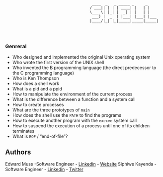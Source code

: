 ```

                     
                                       ____  _   _ _____ _     _     		 
                                      / ___|| | | | ____| |   | |     
                                      \___ \| |_| |  _| | |   | |     
                                       ___) |  _  | |___| |___| |___  
                                      |____/|_| |_|_____|_____|_____| 
									  

                                                                      
```

### Genreral

* Who designed and implemented the original Unix operating system
* Who wrote the first version of the UNIX shell
* Who invented the B programming language (the direct predecessor to the C programming language)
* Who is Ken Thompson
* How does a shell work
* What is a pid and a ppid
* How to manipulate the environment of the current process
* What is the difference between a function and a system call
* How to create processes
* What are the three prototypes of `main`
* How does the shell use the `PATH` to find the programs
* How to execute another program with the `execve` system call
* How to suspend the execution of a process until one of its children terminates
* What is `EOF` / “end-of-file”?

## Authors
Edward Muss -Software Engineer - [Linkedin](https://www.linkedin.com/in/edwardmuss/) - [Website](https://edwardmuss.cloudrebue.co.ke)
Siphiwe Kayenda -Software Engineer - [Linkedin](https://www.linkedin.com/in//) - [Twitter](https://edwardmuss.cloudrebue.co.ke)
